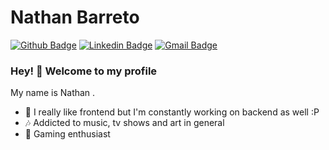 # Nathan Barreto

[![Github Badge](https://img.shields.io/badge/-Github-000?style=flat-square&logo=Github&logoColor=white&link=https://github.com/lucasgdb)](https://github.com/nathanmrtns)
[![Linkedin Badge](https://img.shields.io/badge/-LinkedIn-blue?style=flat-square&logo=Linkedin&logoColor=white&link=https://www.linkedin.com/in/nathanmrtns/)](https://www.linkedin.com/in/nathanmrtns/)
[![Gmail Badge](https://img.shields.io/badge/-Gmail-c14438?style=flat-square&logo=Gmail&logoColor=white&link=mailto:nathanmrtns@gmail.com)](mailto:nathanmrtns@gmail.com)

### Hey! 👋 Welcome to my profile

My name is Nathan .

 - :pushpin: I really like frontend but I'm constantly working on backend as well :P
 - :notes: Addicted to music, tv shows and art in general
 - :space_invader: Gaming enthusiast
